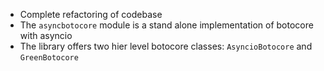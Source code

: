 * Complete refactoring of codebase
* The ``asyncbotocore`` module is a stand alone implementation of botocore with asyncio
* The library offers two hier level botocore classes: ``AsyncioBotocore`` and ``GreenBotocore``
